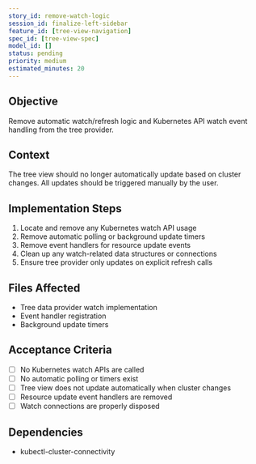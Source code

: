 ```yaml
---
story_id: remove-watch-logic
session_id: finalize-left-sidebar
feature_id: [tree-view-navigation]
spec_id: [tree-view-spec]
model_id: []
status: pending
priority: medium
estimated_minutes: 20
---
```


## Objective
Remove automatic watch/refresh logic and Kubernetes API watch event handling from the tree provider.

## Context
The tree view should no longer automatically update based on cluster changes. All updates should be triggered manually by the user.

## Implementation Steps
1. Locate and remove any Kubernetes watch API usage
2. Remove automatic polling or background update timers
3. Remove event handlers for resource update events
4. Clean up any watch-related data structures or connections
5. Ensure tree provider only updates on explicit refresh calls

## Files Affected
- Tree data provider watch implementation
- Event handler registration
- Background update timers

## Acceptance Criteria
- [ ] No Kubernetes watch APIs are called
- [ ] No automatic polling or timers exist
- [ ] Tree view does not update automatically when cluster changes
- [ ] Resource update event handlers are removed
- [ ] Watch connections are properly disposed

## Dependencies
- kubectl-cluster-connectivity

